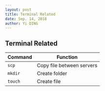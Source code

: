 ```yaml
---
layout: post
title: Terminal Related
date: Sep. 14, 2018
author: Yi DING
---
```






## Terminal Related



| Command | Function                  |
| ------- | ------------------------- |
| `scp`   | Copy file between servers |
| `mkdir` | Create folder             |
| `touch` | Create file               |



 

